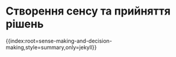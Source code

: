 # Створення сенсу та прийняття рішень

{{index:root=sense-making-and-decision-making,style=summary,only=jekyll}}
